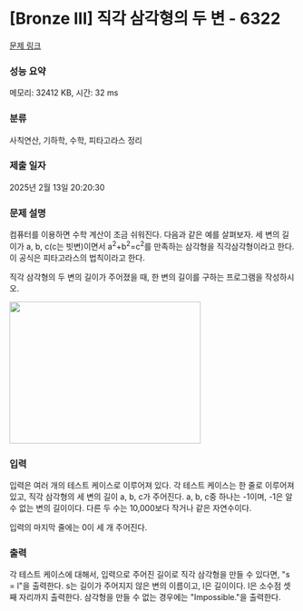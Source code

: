 # [Bronze III] 직각 삼각형의 두 변 - 6322 

[문제 링크](https://www.acmicpc.net/problem/6322) 

### 성능 요약

메모리: 32412 KB, 시간: 32 ms

### 분류

사칙연산, 기하학, 수학, 피타고라스 정리

### 제출 일자

2025년 2월 13일 20:20:30

### 문제 설명

<p>컴퓨터를 이용하면 수학 계산이 조금 쉬워진다. 다음과 같은 예를 살펴보자. 세 변의 길이가 a, b, c(c는 빗변)이면서 a<sup>2</sup>+b<sup>2</sup>=c<sup>2</sup>를 만족하는 삼각형을 직각삼각형이라고 한다. 이 공식은 피타고라스의 법칙이라고 한다.</p>

<p>직각 삼각형의 두 변의 길이가 주어졌을 때, 한 변의 길이를 구하는 프로그램을 작성하시오.</p>

<p><img alt="" src="https://www.acmicpc.net/upload/images/righttriangle.png" style="height:250px; width:337px"></p>

### 입력 

 <p>입력은 여러 개의 테스트 케이스로 이루어져 있다. 각 테스트 케이스는 한 줄로 이루어져 있고, 직각 삼각형의 세 변의 길이 a, b, c가 주어진다. a, b, c중 하나는 -1이며, -1은 알 수 없는 변의 길이이다. 다른 두 수는 10,000보다 작거나 같은 자연수이다.</p>

<p>입력의 마지막 줄에는 0이 세 개 주어진다. </p>

### 출력 

 <p>각 테스트 케이스에 대해서, 입력으로 주어진 길이로 직각 삼각형을 만들 수 있다면, "s = l"을 출력한다. s는 길이가 주어지지 않은 변의 이름이고, l은 길이이다. l은 소수점 셋째 자리까지 출력한다. 삼각형을 만들 수 없는 경우에는 "Impossible."을 출력한다.</p>

